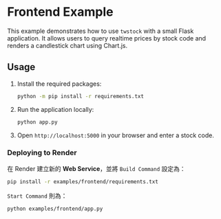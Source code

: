 # Frontend Example

This example demonstrates how to use `twstock` with a small Flask
application. It allows users to query realtime prices by stock code and
renders a candlestick chart using Chart.js.

## Usage

1. Install the required packages:
   ```bash
   python -m pip install -r requirements.txt
   ```
2. Run the application locally:
   ```bash
   python app.py
   ```
3. Open `http://localhost:5000` in your browser and enter a stock code.

### Deploying to Render

在 Render 建立新的 **Web Service**，並將 `Build Command` 設定為：
```bash
pip install -r examples/frontend/requirements.txt
```
`Start Command` 則為：
```bash
python examples/frontend/app.py
```
